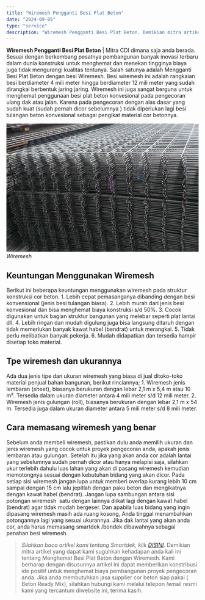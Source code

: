 ```yaml
---
title: "Wiremesh Pengganti Besi Plat Beton"
date: "2024-09-05"
type: "service"
description: "Wiremesh Pengganti Besi Plat Beton. Demikian mitra artikel yang dapat kami suguhkan kehadapan anda kali ini tentang Menghemat Besi Plat Beton dengan Wiremesh..."
---
```


**Wiremesh Pengganti Besi Plat Beton** | Mitra CDI dimana saja anda berada. Sesuai dengan berkembang pesatnya pembangunan banyak inovasi terbaru dalam dunia konstruksi untuk menghemat dan menekan tingginya biaya juga tidak mengurangi kualitas tentunya. Salah satunya adalah Mengganti Besi Plat Beton dengan besi Wiremesh. Besi wiremesh ini adalah rangkaian besi berdiameter 4 mili meter hingga berdiameter 12 mili meter yang sudah dirangkai berbentuk jaring jaring. Wiremesh ini juga sangat berguna untuk menghemat penggunaan besi plat beton konvesional pada pengecoran ulang dak atau jalan. Karena pada pengecoran dengan alas dasar yang sudah kuat (sudah pernah dicor sebelumnya ) tidak diperlukan lagi besi tulangan beton konvesional sebagai pengikat material cor betonnya.

![ Wiremesh](/images/blog/besi-wiremesh.jpg)
*Wiremesh*

 ## Keuntungan Menggunakan Wiremesh
    
Berikut ini beberapa keuntungan menggunakan wiremesh pada struktur konstruksi cor beton.
1\. Lebih cepat pemasanganya dibanding dengan besi konvensional (jenis besi tulangan biasa).
2\. Lebih murah dari jenis besi konvesional dan bisa menghemat biaya konstruksi s/d 50%.
3\. Cocok digunakan untuk bagian struktur bangunan yang melebar seperti plat lantai dll.
4\. Lebih ringan dan mudah digulung juga bisa langsung ditaruh dengan tidak memerlukan banyak kawat habel (bendrat) untuk merangkai.
5\. Tidak perlu melibatkan banyak pekerja.
6\. Mudah didapatkan dan tersedia hampir disetiap toko material.

 ## Tpe wiremesh dan ukurannya
    
Ada dua jenis tipe dan ukuran wiremesh yang biasa di jual ditoko-toko material penjual bahan bangunan, berikut rinciannya;
1\. Wiremesh jenis lembaran (sheet), biasanya berukuran dengan lebar 2,1 m x 5,4 m atau 10 m². Tersedia dalam ukuran diameter antara 4 mili meter s/d 12 mili meter.
2\. Wiremesh jenis gulungan (roll), biasanya berukuran dengan lebar 2,1 m x 54 m. Tersedia juga dalam ukuran diameter antara 5 mili meter s/d 8 mili meter.

 ## Cara memasang wiremesh yang benar
    
Sebelum anda membeli wiremesh, pastikan dulu anda memilih ukuran dan jenis wiremesh yang cocok untuk proyek pengecoran anda, apakah jenis lembaran atau gulungan. Setelah itu jika yang akan anda cor adalah lantai yang sebelumnya sudah pernah dicor atau hanya melapisi saja, silahkan ukur terlebih dahulu luas lahan yang akan di pasang wiremesh kemudian memotongnya sesuai dengan kebutuhan bidang yang akan dicor. Pada setiap sisi wiremesh jangan lupa untuk memberi overlap kurang lebih 10 cm sampai dengan 15 cm lalu jepitlah dengan paku beton dan mengikatnya dengan kawat habel (bendrat). Jangan lupa sambungan antara sisi potongan wiremesh  satu dengan lainnya diikat lagi dengan kawat habel (bendrat) agar tidak mudah bergeser. Dan apabila luas bidang yang ingin dipasang wiremesh masih ada ruang kosong, Anda tinggal menambahkan potongannya lagi yang sesuai ukurannya. Jika dak lantai yang akan anda cor, anda harus memasang smartdek /bondek dibawahnya sebagai penahan besi wiremesh.
> _Silahkan baca artikel kami tentang Smartdek, klik [DISINI](/blog/menghemat-biaya-cor-dak-dengan-smartdek)._
Demikian mitra artikel yang dapat kami suguhkan kehadapan anda kali ini tentang Menghemat Besi Plat Beton dengan Wiremesh. Kami berharap dengan disusunnya artikel ini dapat memberikan konstribusi ide positif untuk menghemat biaya pembangunan proyek pengecoran anda. Jika anda membutuhkan jasa supplier cor beton siap pakai ( Beton Ready Mix), silahkan hubungi kami melalui telepon /email resmi kami yang tercantum diwebsite ini, terima kasih.
